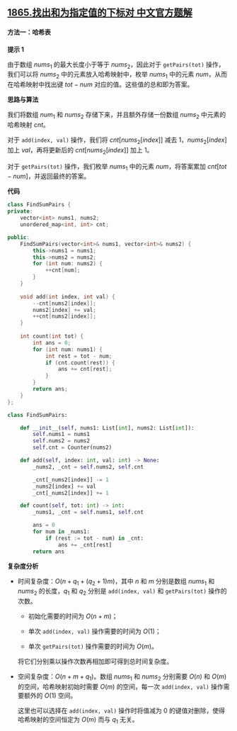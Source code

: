 ## [1865.找出和为指定值的下标对 中文官方题解](https://leetcode.cn/problems/finding-pairs-with-a-certain-sum/solutions/100000/zhao-chu-he-wei-zhi-ding-zhi-de-xia-biao-m17s)
#### 方法一：哈希表

**提示 $1$**

由于数组 $\textit{nums}_1$ 的最大长度小于等于 $\textit{nums}_2$，因此对于 $\texttt{getPairs(tot)}$ 操作，我们可以将 $\textit{nums}_2$ 中的元素放入哈希映射中，枚举 $\textit{nums}_1$ 中的元素 $\textit{num}$，从而在哈希映射中找出键 $\textit{tot} - \textit{num}$ 对应的值。这些值的总和即为答案。

**思路与算法**

我们将数组 $\textit{num}_1$ 和 $\textit{nums}_2$ 存储下来，并且额外存储一份数组 $\textit{nums}_2$ 中元素的哈希映射 $\textit{cnt}$。

对于 $\texttt{add(index, val)}$ 操作，我们将 $\textit{cnt}[\textit{nums}_2[\textit{index}]]$ 减去 $1$，$\textit{nums}_2[\textit{index}]$ 加上 $\textit{val}$，再将更新后的 $\textit{cnt}[\textit{nums}_2[\textit{index}]]$ 加上 $1$。

对于 $\texttt{getPairs(tot)}$ 操作，我们枚举 $\textit{nums}_1$ 中的元素 $\textit{num}$，将答案累加 $\textit{cnt}[\textit{tot} - \textit{num}]$，并返回最终的答案。

**代码**

```C++ [sol1-C++]
class FindSumPairs {
private:
    vector<int> nums1, nums2;
    unordered_map<int, int> cnt;

public:
    FindSumPairs(vector<int>& nums1, vector<int>& nums2) {
        this->nums1 = nums1;
        this->nums2 = nums2;
        for (int num: nums2) {
            ++cnt[num];
        }
    }
    
    void add(int index, int val) {
        --cnt[nums2[index]];
        nums2[index] += val;
        ++cnt[nums2[index]];
    }
    
    int count(int tot) {
        int ans = 0;
        for (int num: nums1) {
            int rest = tot - num;
            if (cnt.count(rest)) {
                ans += cnt[rest];
            }
        }
        return ans;
    }
};
```

```Python [sol1-Python3]
class FindSumPairs:

    def __init__(self, nums1: List[int], nums2: List[int]):
        self.nums1 = nums1
        self.nums2 = nums2
        self.cnt = Counter(nums2)

    def add(self, index: int, val: int) -> None:
        _nums2, _cnt = self.nums2, self.cnt

        _cnt[_nums2[index]] -= 1
        _nums2[index] += val
        _cnt[_nums2[index]] += 1

    def count(self, tot: int) -> int:
        _nums1, _cnt = self.nums1, self.cnt

        ans = 0
        for num in _nums1:
            if (rest := tot - num) in _cnt:
                ans += _cnt[rest]
        return ans
```

**复杂度分析**

- 时间复杂度：$O(n + q_1 + (q_2 + 1)m)$，其中 $n$ 和 $m$ 分别是数组 $\textit{nums}_1$ 和 $\textit{nums}_2$ 的长度，$q_1$ 和 $q_2$ 分别是 $\texttt{add(index, val)}$ 和 $\texttt{getPairs(tot)}$ 操作的次数。

    - 初始化需要的时间为 $O(n + m)$；
    
    - 单次 $\texttt{add(index, val)}$ 操作需要的时间为 $O(1)$；

    - 单次 $\texttt{getPairs(tot)}$ 操作需要的时间为 $O(m)$。

    将它们分别乘以操作次数再相加即可得到总时间复杂度。

- 空间复杂度：$O(n + m + q_1)$。数组 $\textit{nums}_1$ 和 $\textit{nums}_2$ 分别需要 $O(n)$ 和 $O(m)$ 的空间，哈希映射初始时需要 $O(m)$ 的空间，每一次 $\texttt{add(index, val)}$ 操作需要额外的 $O(1)$ 空间。

    这里也可以选择在 $\texttt{add(index, val)}$ 操作时将值减为 $0$ 的键值对删除，使得哈希映射的空间恒定为 $O(m)$ 而与 $q_1$ 无关。
